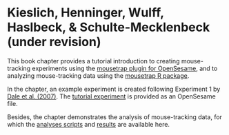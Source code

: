 # Kieslich, Henninger, Wulff, Haslbeck, & Schulte-Mecklenbeck (under revision)

This book chapter provides a tutorial introduction to creating mouse-tracking experiments using the [mousetrap plugin for OpenSesame](https://github.com/pascalkieslich/mousetrap-os), and to analyzing mouse-tracking data using the [mousetrap R package](http://pascalkieslich.github.io/mousetrap/).

In the chapter, an example experiment is created following Experiment 1 by [Dale et al. (2007)](https://doi.org/10.3758/BF03195938). The [tutorial experiment](tutorial_experiment.osexp) is provided as an OpenSesame file.

Besides, the chapter demonstrates the analysis of mouse-tracking data, for which the [analyses scripts](tutorial_analyses.Rmd) and [results](tutorial_analyses.pdf) are available here.

